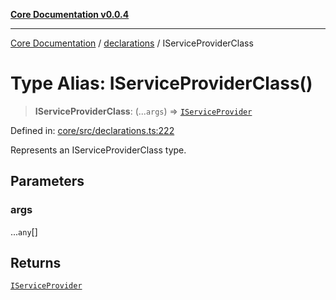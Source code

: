 [**Core Documentation v0.0.4**](../../README.md)

***

[Core Documentation](../../modules.md) / [declarations](../README.md) / IServiceProviderClass

# Type Alias: IServiceProviderClass()

> **IServiceProviderClass**: (...`args`) => [`IServiceProvider`](../interfaces/IServiceProvider.md)

Defined in: [core/src/declarations.ts:222](https://github.com/stonemjs/core/blob/93efe04ef1a71ad6f49c3b315da54d45ace50f23/src/declarations.ts#L222)

Represents an IServiceProviderClass type.

## Parameters

### args

...`any`[]

## Returns

[`IServiceProvider`](../interfaces/IServiceProvider.md)

